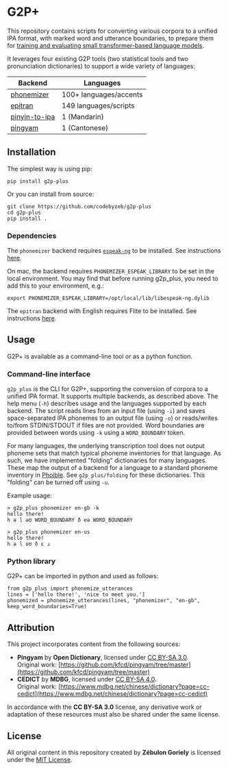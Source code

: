# G2P+

This repository contains scripts for converting various corpora to a unified IPA format, with marked word and utterance boundaries, to prepare them for [training and evaluating small transformer-based language models](https://github.com/codebyzeb/PhonemeTransformers).

It leverages four existing G2P tools (two statistical tools and two pronunciation dictionaries) to support a wide variety of languages:

| Backend        | Languages   |
|------------------|--------|
| [phonemizer](https://github.com/bootphon/phonemizer)           | 100+ languages/accents    |
| [epitran](https://github.com/dmort27/epitran)          | 149 languages/scripts     |
| [pinyin-to-ipa](https://github.com/stefantaubert/pinyin-to-ipa)         | 1 (Mandarin)     |
| [pingyam](https://github.com/kfcd/pingyam/blob/master/pingyambiu)           | 1 (Cantonese)     |


## Installation

The simplest way is using pip:

```
pip install g2p-plus
```

Or you can install from source:

```
git clone https://github.com/codebyzeb/g2p-plus
cd g2p-plus
pip install .
```

### Dependencies

The `phonemizer` backend requires [`espeak-ng`](https://github.com/espeak-ng/espeak-ng) to be installed. See instructions [here](https://bootphon.github.io/phonemizer/install.html).

On mac, the backend requires `PHONEMIZER_ESPEAK_LIBRARY` to be set in the local environment. You may find that before running g2p_plus, you need to add this to your environment, e.g.:

```
export PHONEMIZER_ESPEAK_LIBRARY=/opt/local/lib/libespeak-ng.dylib
```

The `epitran` backend with English requires Flite to be installed. See instructions [here](https://github.com/dmort27/epitran#installation-of-flite-for-english-g2p). 

## Usage

G2P+ is available as a command-line tool or as a python function. 

### Command-line interface

`g2p_plus` is the CLI for G2P+, supporting the conversion of corpora to a unified IPA format. It supports multiple backends, as described above. The help menu (`-h`) describes usage and the languages supported by each backend. The script reads lines from an input file (using `-i`) and saves space-separated IPA phonemes to an output file (using `-o`) or reads/writes to/from STDIN/STDOUT if files are not provided. Word boundaries are provided between words using `-k` using a `WORD_BOUNDARY` token.

For many languages, the underlying transcription tool does not output phoneme sets that match typical phoneme inventories for that language. As such, we have implemented "folding" dictionaries for many languages. These map the output of a backend for a language to a standard phoneme inventory in [Phoible](https://phoible.org/). See `g2p_plus/folding` for these dictionaries. This "folding" can be turned off using `-u`. 

Example usage:

```
> g2p_plus phonemizer en-gb -k
hello there!
h ə l əʊ WORD_BOUNDARY ð eə WORD_BOUNDARY

> g2p_plus phonemizer en-us
hello there!
h ə l oʊ ð ɛ ɹ
```

### Python library

G2P+ can be imported in python and used as follows:

```
from g2p_plus import phonemize_utterances
lines = ['hello there!', 'nice to meet you.']
phonemized = phonemize_utterances(lines, "phonemizer", "en-gb", keep_word_boundaries=True)
```

## Attribution

This project incorporates content from the following sources:

<!-- - **Phoible** by **Moran, Steven & McCloy, Daniel**, licensed under [CC BY-SA 3.0](https://creativecommons.org/licenses/by-sa/3.0/).  
  Original work: [https://phoible.org/](https://phoible.org/)  -->
- **Pingyam** by **Open Dictionary**, licensed under [CC BY-SA 3.0](https://creativecommons.org/licenses/by-sa/3.0/).  
  Original work: [https://github.com/kfcd/pingyam/tree/master](https://github.com/kfcd/pingyam/tree/master) 
- **CEDICT** by **MDBG**, licensed under [CC BY-SA 4.0](https://creativecommons.org/licenses/by-sa/4.0/).  
  Original work: [https://www.mdbg.net/chinese/dictionary?page=cc-cedict](https://www.mdbg.net/chinese/dictionary?page=cc-cedict) 

In accordance with the **CC BY-SA 3.0** license, any derivative work or adaptation of these resources must also be shared under the same license.

## License

All original content in this repository created by **Zébulon Goriely** is licensed under the [MIT License](https://github.com/codebyzeb/g2p-plus/blob/main/LICENSE). 